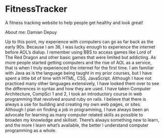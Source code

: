 # FitnessTracker

A fitness tracking website to help people get healthy and look great!

About me:
Damian Depuy 

Up to this point, my experience with computers can go as far back as the early 90s. Because I am 36, I was lucky enough to experience the internet before AOL’s dialup. I remember using BBS to access games like Lord of The Red Dragon and other basic games that were limited but addicting. As more people started getting computers and the rise of AOL as a service, that is when I truly experienced the internet for the first time. I am familiar with Java as is the language being taught in my prior courses, but I have spent a little bit of time with HTML, CSS, JavaScript. Although I have not practiced many other languages extensively, I have looked them over to see the differences in syntax and how they are used. I have taken Computer Architecture, CompSci 1 and 2, I took an introductory course in web programming that revolved around ruby on rails. 
I believe that there is always a use for building and creating my own web pages, or sites. Although I plan on finding a job in programming, I have always been an advocate for learning as many computer related skills as possible to broaden my knowledge and skillset. There’s always something new to learn, and the more I learn what’s available, the better I understand computer programming as a whole.